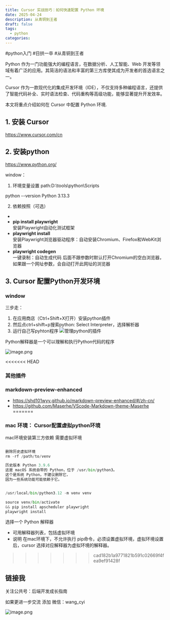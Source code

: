 ```yaml
---
title: Cursor 实战技巧：如何快速配置 Python 环境
date: 2025-04-24
description: 从青铜到王者
draft: false
tags:
  - python
categories:
---
```

#python入门 #日拱一卒 #从青铜到王者 



Python 作为一门功能强大的编程语言，在数据分析、人工智能、Web 开发等领域有着广泛的应用。其简洁的语法和丰富的第三方库使其成为开发者的首选语言之一。

Cursor 作为一款现代化的集成开发环境（IDE），不仅支持多种编程语言，还提供了智能代码补全、实时语法检查、代码重构等高级功能，能够显著提升开发效率。


本文将重点介绍如何在 Cursor 中配置 Python 环境.

## 1. 安装 Cursor

https://www.cursor.com/cn
## 2. 安装python

https://www.python.org/


window：

1. 环境变量设置  path:D:\tools\python\Scripts

 python --version
 Python 3.13.3

2. 依赖按照（可选）
-  
- **pip install playwright**  
    安装Playwright自动化测试框架
- **playwright install**  
    安装Playwright浏览器驱动程序：自动安装Chromium、Firefox和WebKit浏览器
- **playwright codegen**  
    一键录制：自动生成代码 后面不跟参数时默认打开Chromium的空白浏览器，如果跟一个网址参数，会自动打开此网址的浏览器


 
## 3. Cursor 配置Python开发环境

### window
三步走：
1. 在应用商店（Ctrl+Shift+X打开）安装python插件
2. 然后点ctrl+shift+p搜索python: Select Interpreter，选择解析器
3.  运行自己写pyhton程序 
![管理python的插件](https://money-1256465252.cos.ap-beijing.myqcloud.com/2025/20250424201507.png)


Python解释器是一个可以理解和执行Python代码的程序

![image.png](https://money-1256465252.cos.ap-beijing.myqcloud.com/2025/20250424201748.png)


<<<<<<< HEAD

### 其他插件


### markdown-preview-enhanced
- https://shd101wyy.github.io/markdown-preview-enhanced/#/zh-cn/
- https://github.com/Maserhe/VScode-Markdown-theme-Maserhe
=======
### mac 环境： Cursor配置虚拟python环境


mac环境安装第三方依赖 需要虚拟环境

``` python

删除历史虚拟环境 
rm -rf /path/to/venv

历史版本 Python 3.9.6
这是 macOS 系统自带的 Python，位于 /usr/bin/python3。
这个是系统 Python，不建议删除它，
因为一些系统功能可能依赖于它。


/usr/local/bin/python3.12 -m venv venv

source venv/bin/activate 
&& pip install apscheduler playwright
playwright install

```

选择一个 Python 解释器

- 可用解释器列表，包括虚拟环境
- 说明 在mac环境下，不允许执行 pip命令，必须设置虚拟环境，虚拟环境设置后，cursor 选择对应解释器为虚拟环境的解释器。

>>>>>>> cad182b1a9771821b591c02669f4fea9ef91428f

## 链接我 




关注公共号：后端开发成长指南  

如果更进一步交流 添加 微信：wang_cyi


![image.png](https://money-1256465252.cos.ap-beijing.myqcloud.com/2025/20250331222159.png)
